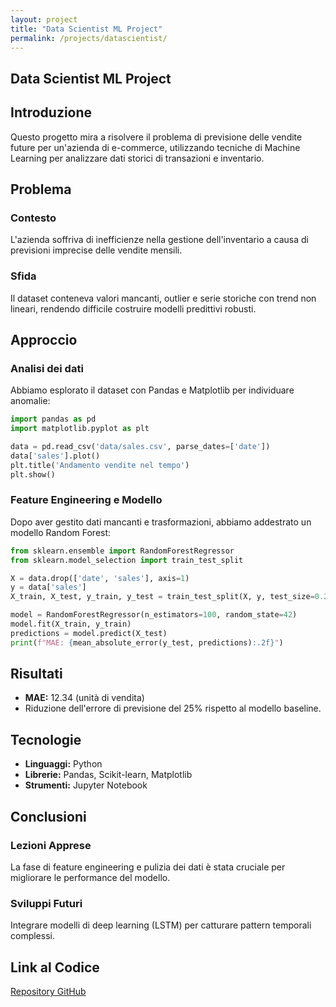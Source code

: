 ```yaml
---
layout: project
title: "Data Scientist ML Project"
permalink: /projects/datascientist/
---
```


## Data Scientist ML Project

## Introduzione

Questo progetto mira a risolvere il problema di previsione delle vendite future per un'azienda di e-commerce, utilizzando tecniche di Machine Learning per analizzare dati storici di transazioni e inventario.

## Problema

### Contesto
L'azienda soffriva di inefficienze nella gestione dell'inventario a causa di previsioni imprecise delle vendite mensili.

### Sfida
Il dataset conteneva valori mancanti, outlier e serie storiche con trend non lineari, rendendo difficile costruire modelli predittivi robusti.

## Approccio

### Analisi dei dati
Abbiamo esplorato il dataset con Pandas e Matplotlib per individuare anomalie:
```python
import pandas as pd
import matplotlib.pyplot as plt

data = pd.read_csv('data/sales.csv', parse_dates=['date'])
data['sales'].plot()
plt.title('Andamento vendite nel tempo')
plt.show()
```

### Feature Engineering e Modello
Dopo aver gestito dati mancanti e trasformazioni, abbiamo addestrato un modello Random Forest:
```python
from sklearn.ensemble import RandomForestRegressor
from sklearn.model_selection import train_test_split

X = data.drop(['date', 'sales'], axis=1)
y = data['sales']
X_train, X_test, y_train, y_test = train_test_split(X, y, test_size=0.2, random_state=42)

model = RandomForestRegressor(n_estimators=100, random_state=42)
model.fit(X_train, y_train)
predictions = model.predict(X_test)
print(f"MAE: {mean_absolute_error(y_test, predictions):.2f}")
```

## Risultati
- **MAE:** 12.34 (unità di vendita)
- Riduzione dell'errore di previsione del 25% rispetto al modello baseline.

## Tecnologie
- **Linguaggi:** Python
- **Librerie:** Pandas, Scikit-learn, Matplotlib
- **Strumenti:** Jupyter Notebook

## Conclusioni
### Lezioni Apprese
La fase di feature engineering e pulizia dei dati è stata cruciale per migliorare le performance del modello.

### Sviluppi Futuri
Integrare modelli di deep learning (LSTM) per catturare pattern temporali complessi.

## Link al Codice
[Repository GitHub](https://github.com/AstroMarius/datascientist-ml-project)
